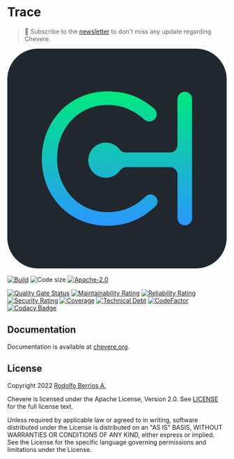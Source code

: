 # Trace

> 🔔 Subscribe to the [newsletter](https://chv.to/chevere-newsletter) to don't miss any update regarding Chevere.

![Chevere](chevere.svg)

[![Build](https://img.shields.io/github/workflow/status/chevere/trace/Test?style=flat-square)](https://github.com/chevere/trace/actions) ![Code size](https://img.shields.io/github/languages/code-size/chevere/trace?style=flat-square) [![Apache-2.0](https://img.shields.io/github/license/chevere/trace?style=flat-square)](LICENSE)

[![Quality Gate Status](https://sonarcloud.io/api/project_badges/measure?project=chevere_trace&metric=alert_status)](https://sonarcloud.io/dashboard?id=chevere_trace) [![Maintainability Rating](https://sonarcloud.io/api/project_badges/measure?project=chevere_trace&metric=sqale_rating)](https://sonarcloud.io/dashboard?id=chevere_trace) [![Reliability Rating](https://sonarcloud.io/api/project_badges/measure?project=chevere_trace&metric=reliability_rating)](https://sonarcloud.io/dashboard?id=chevere_trace) [![Security Rating](https://sonarcloud.io/api/project_badges/measure?project=chevere_trace&metric=security_rating)](https://sonarcloud.io/dashboard?id=chevere_trace) [![Coverage](https://sonarcloud.io/api/project_badges/measure?project=chevere_trace&metric=coverage)](https://sonarcloud.io/dashboard?id=chevere_trace) [![Technical Debt](https://sonarcloud.io/api/project_badges/measure?project=chevere_trace&metric=sqale_index)](https://sonarcloud.io/dashboard?id=chevere_trace) [![CodeFactor](https://www.codefactor.io/repository/github/chevere/trace/badge)](https://www.codefactor.io/repository/github/chevere/trace) [![Codacy Badge](https://app.codacy.com/project/badge/Grade/b956754f8ff04aaa9ca24a6e4cc21661)](https://www.codacy.com/gh/chevere/trace/dashboard)

## Documentation

Documentation is available at [chevere.org](https://chevere.org/packages/trace).

## License

Copyright 2022 [Rodolfo Berrios A.](https://rodolfoberrios.com/)

Chevere is licensed under the Apache License, Version 2.0. See [LICENSE](LICENSE) for the full license text.

Unless required by applicable law or agreed to in writing, software distributed under the License is distributed on an "AS IS" BASIS, WITHOUT WARRANTIES OR CONDITIONS OF ANY KIND, either express or implied. See the License for the specific language governing permissions and limitations under the License.
